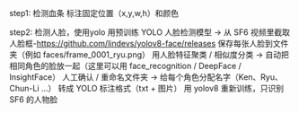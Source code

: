 step1: 检测血条
  标注固定位置（x,y,w,h）和颜色
  
step2: 检测人脸，使用yolo 
  用预训练 YOLO 人脸检测模型 → 从 SF6 视频里截取人脸框-https://github.com/lindevs/yolov8-face/releases
  保存每张人脸到文件夹（例如 faces/frame_0001_ryu.png）
  用人脸特征聚类 / 相似度分类 → 自动把相同角色的脸放一起（这里可以用 face_recognition / DeepFace / InsightFace）
  人工确认 / 重命名文件夹 → 给每个角色分配名字（Ken、Ryu、Chun-Li …）
  转成 YOLO 标注格式（txt + 图片）
  用 yolov8 重新训练，只识别 SF6 的人物脸
